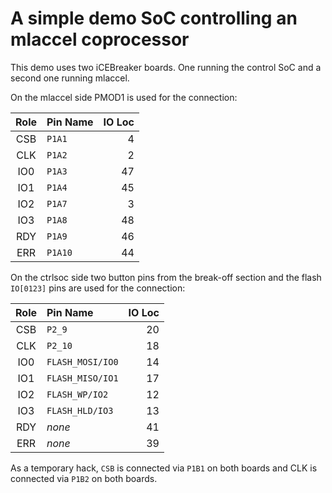 A simple demo SoC controlling an mlaccel coprocessor
====================================================

This demo uses two iCEBreaker boards.
One running the control SoC and a second one running mlaccel.

On the mlaccel side PMOD1 is used for the connection:

| Role | Pin Name   | IO Loc |
|:----:|:---------- | ------:|
|  CSB | `P1A1`     |      4 |
|  CLK | `P1A2`     |      2 |
|  IO0 | `P1A3`     |     47 |
|  IO1 | `P1A4`     |     45 |
|  IO2 | `P1A7`     |      3 |
|  IO3 | `P1A8`     |     48 |
|  RDY | `P1A9`     |     46 |
|  ERR | `P1A10`    |     44 |

On the ctrlsoc side two button pins from the break-off section and the flash
`IO[0123]` pins are used for the connection:

| Role | Pin Name         | IO Loc |
|:----:|:---------------- | ------:|
|  CSB | `P2_9`           |     20 |
|  CLK | `P2_10`          |     18 |
|  IO0 | `FLASH_MOSI/IO0` |     14 |
|  IO1 | `FLASH_MISO/IO1` |     17 |
|  IO2 | `FLASH_WP/IO2`   |     12 |
|  IO3 | `FLASH_HLD/IO3`  |     13 |
|  RDY | *none*           |     41 |
|  ERR | *none*           |     39 |

As a temporary hack, `CSB` is connected via `P1B1` on both boards and CLK
is connected via `P1B2` on both boards.
